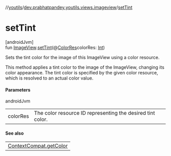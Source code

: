 //[youtils](../../index.md)/[dev.prabhatpandey.youtils.views.imageview](index.md)/[setTint](set-tint.md)

# setTint

[androidJvm]\
fun [ImageView](https://developer.android.com/reference/kotlin/android/widget/ImageView.html).[setTint](set-tint.md)(@[ColorRes](https://developer.android.com/reference/kotlin/androidx/annotation/ColorRes.html)colorRes: [Int](https://kotlinlang.org/api/latest/jvm/stdlib/kotlin/-int/index.html))

Sets the tint color for the image of this ImageView using a color resource.

This method applies a tint color to the image of the ImageView, changing its color appearance. The tint color is specified by the given color resource, which is resolved to an actual color value.

#### Parameters

androidJvm

| | |
|---|---|
| colorRes | The color resource ID representing the desired tint color. |

#### See also

| |
|---|
| [ContextCompat.getColor](https://developer.android.com/reference/kotlin/androidx/core/content/ContextCompat.html#getcolor) |
